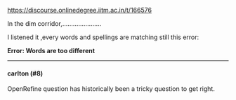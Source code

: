 https://discourse.onlinedegree.iitm.ac.in/t/166576

In the dim corridor,......................
</code></pre>
<p>I listened it ,every words and spellings are matching still this error:</p>
<p><strong>Error: Words are too different</strong></p><hr>

<h4>carlton (#8)</h4>
<p>OpenRefine question has historically been a tricky question to get right.